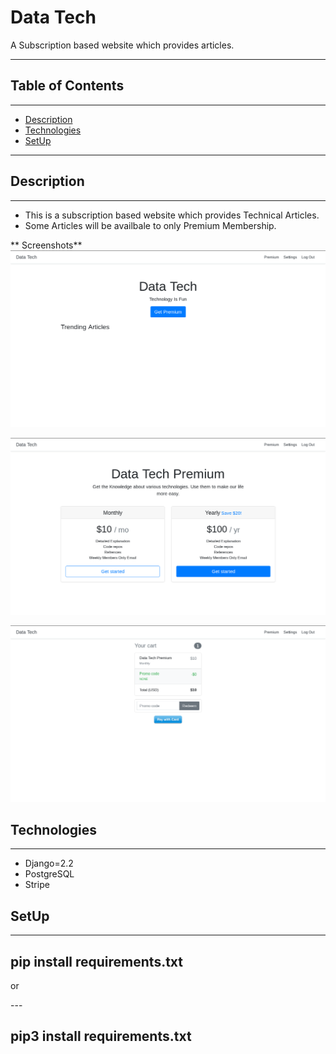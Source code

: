 # Data Tech

<p>A Subscription based website which provides articles. </p>

---
## Table of Contents
---
* [Description](#description)
* [Technologies](#technologies)
* [SetUp](#setup)
---


## Description
---
* This is a subscription based website which provides Technical Articles.
* Some Articles will be availbale to only Premium Membership.


** Screenshots**
![Home view](Images/home.png)

![Join view](Images/join.png)

![Pay Screen](Images/pay.png)


## Technologies
---
* Django=2.2
* PostgreSQL
* Stripe


## SetUp
---
pip install requirements.txt
---

<p> or</p>
---

pip3 install requirements.txt
---


